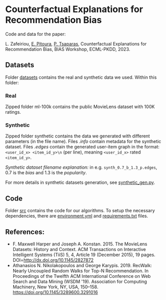 # Counterfactual Explanations for Recommendation Bias
Code and data for the paper:

L. Zafeiriou, [E. Pitoura](https://www.cs.uoi.gr/~pitoura/), [P. Tsaparas](https://www.cs.uoi.gr/~tsap/), Counterfactual Explanations for Recommendation Bias, BIAS Workshop, ECML-PKDD, 2023.

## Datasets
Folder [datasets](https://github.com/lezaf/BiasExplain/tree/main/datasets) contains the real and synthetic data we used. Within this folder:

### Real
Zipped folder ml-100k contains the public MovieLens dataset with 100K ratings.

### Synthetic
Zipped folder synthetic contains the data we generated with different parameters (in the file name). Files *.info* contain metadata for the synthetic dataset. Files *.edges* contain the generated user-item graph in the format: `<user_id_x> <item_id_y>\n` (per line), meaning `<user_id_x>` rated `<item_id_y>`.

*Synthetic dataset filename explanation:* in e.g. `synth_0.7_b_1.3_p.edges`, 0.7 is the *bias* and 1.3 is the *popularity*.

For more details in synthetic datasets generation, see [synthetic_gen.py](https://github.com/lezaf/BiasExplain/blob/main/src/utils/synthetic_gen.py).

## Code

Folder [src](https://github.com/lezaf/BiasExplain/tree/main/src) contains the code for our algorithms. To setup the necessary dependencies, there are [environment.yml](https://github.com/lezaf/BiasExplain/blob/main/src/environment.yml) and [requirements.txt](https://github.com/lezaf/BiasExplain/blob/main/src/requirements.txt) files.

## References:

- F. Maxwell Harper and Joseph A. Konstan. 2015. The MovieLens Datasets: History and Context. ACM Transactions on Interactive Intelligent Systems (TiiS) 5, 4, Article 19 (December 2015), 19 pages. DOI=http://dx.doi.org/10.1145/2827872
- Athanasios N. Nikolakopoulos and George Karypis. 2019. RecWalk: Nearly Uncoupled Random Walks for Top-N Recommendation. In Proceedings of the Twelfth ACM International Conference on Web Search and Data Mining (WSDM '19). Association for Computing Machinery, New York, NY, USA, 150–158. https://doi.org/10.1145/3289600.3291016
